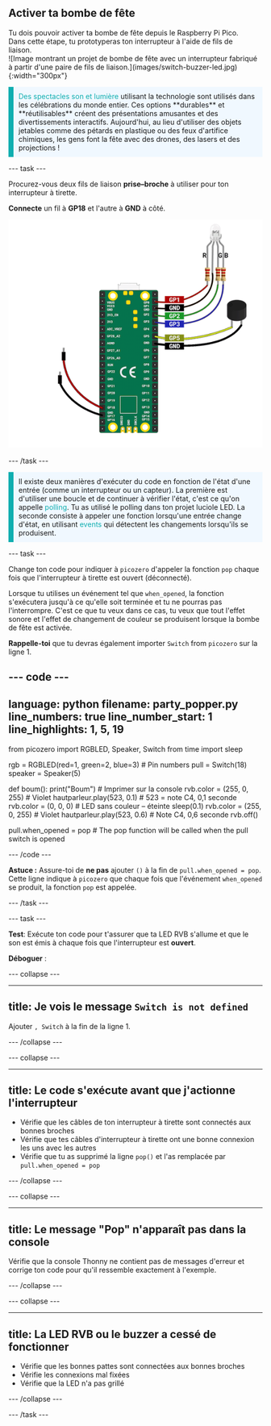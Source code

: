 ## Activer ta bombe de fête

<div style="display: flex; flex-wrap: wrap">
<div style="flex-basis: 200px; flex-grow: 1; margin-right: 15px;">
Tu dois pouvoir activer ta bombe de fête depuis le Raspberry Pi Pico. Dans cette étape, tu prototyperas ton interrupteur à l'aide de fils de liaison. 
</div>
<div>
![Image montrant un projet de bombe de fête avec un interrupteur fabriqué à partir d'une paire de fils de liaison.](images/switch-buzzer-led.jpg){:width="300px"}
</div>
</div>

<p style='border-left: solid; border-width:10px; border-color: #0faeb0; background-color: aliceblue; padding: 10px;'>
<span style="color: #0faeb0">Des spectacles son et lumière</span> utilisant la technologie sont utilisés dans les célébrations du monde entier. Ces options **durables** et **réutilisables** créent des présentations amusantes et des divertissements interactifs. Aujourd'hui, au lieu d'utiliser des objets jetables comme des pétards en plastique ou des feux d'artifice chimiques, les gens font la fête avec des drones, des lasers et des projections !
</p>

--- task ---

Procurez-vous deux fils de liaison **prise–broche** à utiliser pour ton interrupteur à tirette.

**Connecte** un fil à **GP18** et l'autre à **GND** à côté.

![Un schéma de câblage montrant un fil de liaison attaché à GP18 et un autre fil de liaison connecté à GND.](images/jumper-switch.png)

--- /task ---

<p style='border-left: solid; border-width:10px; border-color: #0faeb0; background-color: aliceblue; padding: 10px;'>Il existe deux manières d'exécuter du code en fonction de l'état d'une entrée (comme un interrupteur ou un capteur). La première est d'utiliser une boucle et de continuer à vérifier l'état, c'est ce qu'on appelle <span style="color: #0faeb0">polling</span>. Tu as utilisé le polling dans ton projet luciole LED. La seconde consiste à appeler une fonction lorsqu'une entrée change d'état, en utilisant <span style="color: #0faeb0">events</span> qui détectent les changements lorsqu'ils se produisent. 
</p>

--- task ---

Change ton code pour indiquer à `picozero` d'appeler la fonction `pop` chaque fois que l'interrupteur à tirette est ouvert (déconnecté).

Lorsque tu utilises un événement tel que `when_opened`, la fonction s'exécutera jusqu'à ce qu'elle soit terminée et tu ne pourras pas l'interrompre. C'est ce que tu veux dans ce cas, tu veux que tout l'effet sonore et l'effet de changement de couleur se produisent lorsque la bombe de fête est activée.

**Rappelle-toi** que tu devras également importer `Switch` from `picozero` sur la ligne 1.

--- code ---
---
language: python filename: party_popper.py line_numbers: true line_number_start: 1
line_highlights: 1, 5, 19
---
from picozero import RGBLED, Speaker, Switch from time import sleep

rgb = RGBLED(red=1, green=2, blue=3) # Pin numbers pull = Switch(18) speaker = Speaker(5)

def boum(): print("Boum") # Imprimer sur la console rvb.color = (255, 0, 255) # Violet hautparleur.play(523, 0.1) # 523 = note C4, 0,1 seconde rvb.color = (0, 0, 0) # LED sans couleur – éteinte sleep(0.1) rvb.color = (255, 0, 255) # Violet hautparleur.play(523, 0.6) # Note C4, 0,6 seconde rvb.off()

pull.when_opened = pop # The pop function will be called when the pull switch is opened

--- /code ---

**Astuce :** Assure-toi de **ne pas** ajouter `()` à la fin de `pull.when_opened = pop`. Cette ligne indique à `picozero` que chaque fois que l'événement `when_opened` se produit, la fonction `pop` est appelée.

--- /task ---

--- task ---

**Test**: Exécute ton code pour t'assurer que ta LED RVB s'allume et que le son est émis à chaque fois que l'interrupteur est **ouvert**.

**Déboguer** :

--- collapse ---

---
title: Je vois le message `Switch is not defined`
---

Ajouter `, Switch` à la fin de la ligne 1.

--- /collapse ---

--- collapse ---

---
title: Le code s'exécute avant que j'actionne l'interrupteur
---

+ Vérifie que les câbles de ton interrupteur à tirette sont connectés aux bonnes broches
+ Vérifie que tes câbles d'interrupteur à tirette ont une bonne connexion les uns avec les autres
+ Vérifie que tu as supprimé la ligne `pop()` et l'as remplacée par `pull.when_opened = pop`

--- /collapse ---

--- collapse ---

---
title: Le message "Pop" n'apparaît pas dans la console
---

Vérifie que la console Thonny ne contient pas de messages d'erreur et corrige ton code pour qu'il ressemble exactement à l'exemple.

--- /collapse ---

--- collapse ---

---
title: La LED RVB ou le buzzer a cessé de fonctionner
---

+ Vérifie que les bonnes pattes sont connectées aux bonnes broches
+ Vérifie les connexions mal fixées
+ Vérifie que la LED n'a pas grillé

--- /collapse ---

--- /task ---
